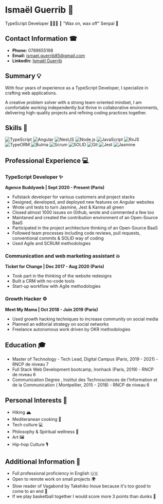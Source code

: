 # Ismaël Guerrib 👋

TypeScript Developer 👨🏻‍💻 ┃ "Wax on, wax off" Senpaï 🥷


## Contact Information ☎
- **Phone:** 0789655198
- **Email:** ismael.guerrib85@gmail.com
- **LinkedIn:** [Ismaël Guerrib](https://www.linkedin.com/in/ismaelguerrib/)

## Summary 💡
With four years of experience as a TypeScript Developer, I specialize in crafting web applications. 

A creative problem solver with a strong team-oriented mindset, I am comfortable working independently but thrive in collaborative environments, delivering high-quality projects and refining coding practices together.

## Skills 🦾
![TypeScript](https://img.shields.io/badge/-TypeScript-3077C6?style=flat-square&logo=typescript&logoColor=white) 
![Angular](https://img.shields.io/badge/-Angular-DD0031?style=flat-square&logo=angular&logoColor=white)
![NestJS](https://img.shields.io/badge/-NestJS-E0234E?style=flat-square&logo=nestjs&logoColor=white)
![Node.js](https://img.shields.io/badge/-Node.js-339933?style=flat-square&logo=node.js&logoColor=white)
![JavaScript](https://img.shields.io/badge/-JavaScript-F7DF1E?style=flat-square&logo=javascript&logoColor=black)
![RxJS](https://img.shields.io/badge/-RxJS-B7178C?style=flat-square)
![TypeORM](https://img.shields.io/badge/-TypeORM-EB596E?style=flat-square&logo=typeorm&logoColor=white)
![Bulma](https://img.shields.io/badge/-Bulma-00D1B2?style=flat-square&logo=bulma&logoColor=white)
![Scrum](https://img.shields.io/badge/-Scrum-764ABC?style=flat-square)
![SOLID](https://img.shields.io/badge/-SOLID-800080?style=flat-square)
![Git](https://img.shields.io/badge/-Git-F05032?style=flat-square&logo=git&logoColor=white)
![Jest](https://img.shields.io/badge/-Jest-C21325?style=flat-square&logo=jest&logoColor=white)
![Jasmine](https://img.shields.io/badge/-Jasmine-8A4182?style=flat-square&logo=jasmine&logoColor=white)




## Professional Experience 💻

### TypeScript Developer ✨
**Agence Buddyweb | Sept 2020 - Present (Paris)**
- Fullstack developer for various customers and project stacks 
- Designed, developed, and deployed new features on Angular websites
- Wrote unit tests to turn Jasmine, Jest & Karma all green
- Closed almost 1000 issues on Github, wrote and commented a few too 
- Maintaned and created the contribution environment of an Open-Source BaaS
- Participated in the project architecture thinking of an Open-Source BaaS
- Followed team processes including code reviews, pull requests, conventional commits & SOLID way of coding
- Used Agile and SCRUM methodologies
  

### Communication and web marketing assistant 💥
**Ticket for Change | Dec 2017 - Aug 2020 (Paris)**
- Took part in the thinking of the website redesigns
- Built a CRM with no-code tools 
- Start-up workflow with Agile methodologies 

### Growth Hacker ⚙️
**Meet My Mama | Oct 2018 - Juin 2019 (Paris)**
- Used growth hacking techniques to increase community on social media
- Planned an editorial strategy on social networks
- Freelance autonomous work driven by OKR methodologies 


## Education 🎓
- Master of Technology - Tech Lead, Digital Campus (Paris, 2019 - 2021) - RNCP de niveau 7 
- Full Stack Web Development bootcamp, Ironhack (Paris, 2019) - RNCP de niveau 6
- Communication Degree , Institut des Technosciences de l'Information et de la Communication ( Montpellier, 2015 - 2018) - RNCP de niveau 6


## Personal Interests 🎉
- Hiking 🏔️
- Mediteranean cooking 🤌
- Tech culture 💻
- Philosophy & Spiritual wellness 🌱
- Art 🖼️
- Hip-hop Culture 🎙️

## Additional Information 📜
- Full professional proficiency in English 🇺🇸
- Open to remote work on small projects 🌍
- Slow reader of Vagabond by Takehiko Inoue because it's too good to come to an end 👀 
- If we play basketball together I would score more 3 points than dunks 🏀
